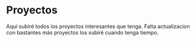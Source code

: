 # Proyectos
Aquí subiré todos los proyectos interesantes que tenga. Falta actualizacion con bastantes más proyectos los subiré cuando tenga tiempo.
